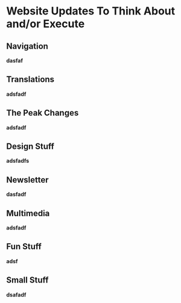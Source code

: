 # **Website Updates To Think About and/or Execute** 

## **Navigation**

**dasfaf**

## **Translations**

**adsfadf**

## **The Peak Changes**

**adsfadf**

## **Design Stuff**

**adsfadfs**

## **Newsletter**

**dasfadf**

## **Multimedia**

**adsfadf**

## **Fun Stuff**

**adsf**

## **Small Stuff**

**dsafadf**
